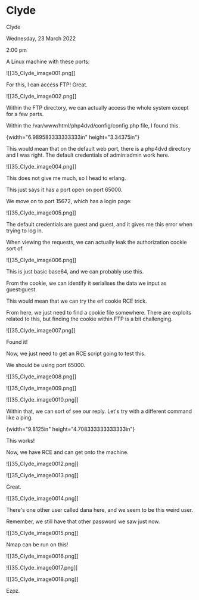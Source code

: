 # Clyde

Clyde

Wednesday, 23 March 2022

2:00 pm

A Linux machine with these ports:

!\[\[35\_Clyde\_image001.png]]

For this, I can access FTP! Great.

!\[\[35\_Clyde\_image002.png]]

&#x20;

Within the FTP directory, we can actually access the whole system except for a few parts.

&#x20;

Within the /var/www/html/php4dvd/config/config.php file, I found this.

{width="6.989583333333333in" height="3.34375in"}

This would mean that on the default web port, there is a php4dvd directory and I was right. The default credentials of admin:admin work here.

!\[\[35\_Clyde\_image004.png]]

&#x20;

This does not give me much, so I head to erlang.

This just says it has a port open on port 65000.

&#x20;

We move on to port 15672, which has a login page:

!\[\[35\_Clyde\_image005.png]]

&#x20;

The default credentials are guest and guest, and it gives me this error when trying to log in.

&#x20;

When viewing the requests, we can actually leak the authorization cookie sort of.

!\[\[35\_Clyde\_image006.png]]

This is just basic base64, and we can probably use this.

&#x20;

From the cookie, we can identify it serialises the data we input as guest:guest.

&#x20;

This would mean that we can try the erl cookie RCE trick.

&#x20;

From here, we just need to find a cookie file somewhere. There are exploits related to this, but finding the cookie within FTP is a bit challenging.

!\[\[35\_Clyde\_image007.png]]

Found it!

&#x20;

Now, we just need to get an RCE script going to test this.

We should be using port 65000.

!\[\[35\_Clyde\_image008.png]]

&#x20;

!\[\[35\_Clyde\_image009.png]]

&#x20;

!\[\[35\_Clyde\_image0010.png]]

Within that, we can sort of see our reply. Let's try with a different command like a ping.

&#x20;

{width="9.8125in" height="4.708333333333333in"}

This works!

&#x20;

Now, we have RCE and can get onto the machine.

&#x20;

!\[\[35\_Clyde\_image0012.png]]

&#x20;

!\[\[35\_Clyde\_image0013.png]]

Great.

&#x20;

!\[\[35\_Clyde\_image0014.png]]

&#x20;

There's one other user called dana here, and we seem to be this weird user.

Remember, we still have that other password we saw just now.

&#x20;

&#x20;

!\[\[35\_Clyde\_image0015.png]]

Nmap can be run on this!

&#x20;

!\[\[35\_Clyde\_image0016.png]]

&#x20;

!\[\[35\_Clyde\_image0017.png]]

&#x20;

!\[\[35\_Clyde\_image0018.png]]

Ezpz.

&#x20;

&#x20;
